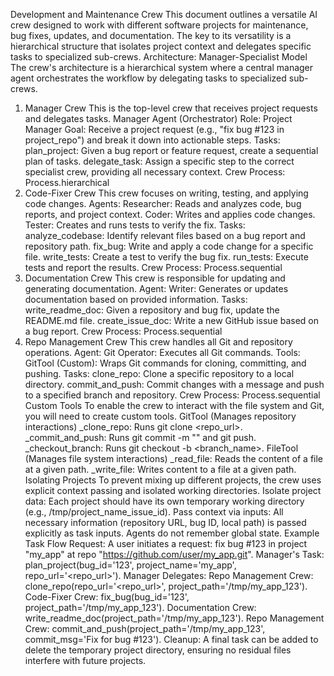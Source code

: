 Development and Maintenance Crew
This document outlines a versatile AI crew designed to work with different software projects for maintenance, bug fixes, updates, and documentation. The key to its versatility is a hierarchical structure that isolates project context and delegates specific tasks to specialized sub-crews.
Architecture: Manager-Specialist Model
The crew's architecture is a hierarchical system where a central manager agent orchestrates the workflow by delegating tasks to specialized sub-crews.
1. Manager Crew
This is the top-level crew that receives project requests and delegates tasks.
Manager Agent (Orchestrator)
Role: Project Manager
Goal: Receive a project request (e.g., "fix bug #123 in project_repo") and break it down into actionable steps.
Tasks:
plan_project: Given a bug report or feature request, create a sequential plan of tasks.
delegate_task: Assign a specific step to the correct specialist crew, providing all necessary context.
Crew Process: Process.hierarchical
2. Code-Fixer Crew
This crew focuses on writing, testing, and applying code changes.
Agents:
Researcher: Reads and analyzes code, bug reports, and project context.
Coder: Writes and applies code changes.
Tester: Creates and runs tests to verify the fix.
Tasks:
analyze_codebase: Identify relevant files based on a bug report and repository path.
fix_bug: Write and apply a code change for a specific file.
write_tests: Create a test to verify the bug fix.
run_tests: Execute tests and report the results.
Crew Process: Process.sequential
3. Documentation Crew
This crew is responsible for updating and generating documentation.
Agent:
Writer: Generates or updates documentation based on provided information.
Tasks:
write_readme_doc: Given a repository and bug fix, update the README.md file.
create_issue_doc: Write a new GitHub issue based on a bug report.
Crew Process: Process.sequential
4. Repo Management Crew
This crew handles all Git and repository operations.
Agent:
Git Operator: Executes all Git commands.
Tools:
GitTool (Custom): Wraps Git commands for cloning, committing, and pushing.
Tasks:
clone_repo: Clone a specific repository to a local directory.
commit_and_push: Commit changes with a message and push to a specified branch and repository.
Crew Process: Process.sequential
Custom Tools
To enable the crew to interact with the file system and Git, you will need to create custom tools.
GitTool (Manages repository interactions)
_clone_repo: Runs git clone <repo_url>.
_commit_and_push: Runs git commit -m "<message>" and git push.
_checkout_branch: Runs git checkout -b <branch_name>.
FileTool (Manages file system interactions)
_read_file: Reads the content of a file at a given path.
_write_file: Writes content to a file at a given path.
Isolating Projects
To prevent mixing up different projects, the crew uses explicit context passing and isolated working directories.
Isolate project data: Each project should have its own temporary working directory (e.g., /tmp/project_name_issue_id).
Pass context via inputs: All necessary information (repository URL, bug ID, local path) is passed explicitly as task inputs. Agents do not remember global state.
Example Task Flow
Request: A user initiates a request: fix bug #123 in project "my_app" at repo "https://github.com/user/my_app.git".
Manager's Task: plan_project(bug_id='123', project_name='my_app', repo_url='<repo_url>').
Manager Delegates:
Repo Management Crew: clone_repo(repo_url='<repo_url>', project_path='/tmp/my_app_123').
Code-Fixer Crew: fix_bug(bug_id='123', project_path='/tmp/my_app_123').
Documentation Crew: write_readme_doc(project_path='/tmp/my_app_123').
Repo Management Crew: commit_and_push(project_path='/tmp/my_app_123', commit_msg='Fix for bug #123').
Cleanup: A final task can be added to delete the temporary project directory, ensuring no residual files interfere with future projects.